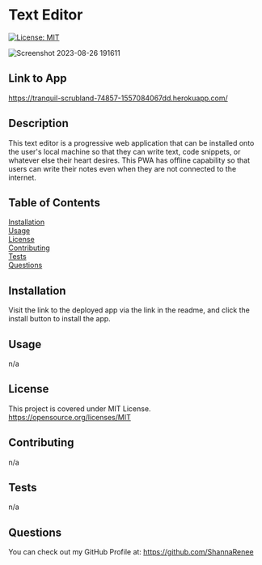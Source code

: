 # Text Editor

[![License: MIT](https://img.shields.io/badge/License-MIT-yellow.svg)](https://opensource.org/licenses/MIT)


![Screenshot 2023-08-26 191611](https://github.com/ShannaRenee/Text-Editor/assets/126972906/a46701f5-dbf4-4839-b8e5-279f90de421b)

## Link to App
https://tranquil-scrubland-74857-1557084067dd.herokuapp.com/

## Description
This text editor is a progressive web application that can be installed onto the user's local machine so that they can write text, code snippets, or whatever else their heart desires. This PWA has offline capability so that users can write their notes even when they are not connected to the internet.

## Table of Contents
[Installation](#installation)<br>
[Usage](#usage)<br>
[License](#license)<br>
[Contributing](#contributing)<br>
[Tests](#tests)<br>
[Questions](#questions)

## Installation
Visit the link to the deployed app via the link in the readme, and click the install button to install the app.

## Usage
n/a

## License
This project is covered under MIT License.<br>
https://opensource.org/licenses/MIT

## Contributing
n/a

## Tests
n/a

## Questions
You can check out my GitHub Profile at:
https://github.com/ShannaRenee<br>
